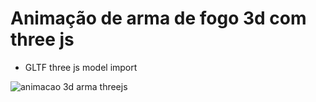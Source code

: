 # Animação de arma de fogo 3d com three js 
- GLTF three js model import 


![animacao 3d arma threejs](https://github.com/matefs/animacao-arma-3d-threejs/assets/30128774/8d0a40ac-7503-4d85-a079-684b8444c40c)
